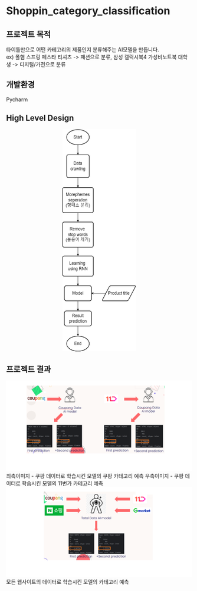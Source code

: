 # Shoppin_category_classification
## 프로젝트 목적
타이틀만으로 어떤 카테고리의 제품인지 분류해주는 AI모델을 만듭니다.<br/>
ex) 폴햄 스프링 페스타 티셔츠 -> 패션으로 분류, 삼성 갤럭시북4 가성비노트북 대학생 -> 디지털/가전으로 분류 <br/>
## 개발환경
Pycharm
## High Level Design
<div align="center">
<img src="./img/shopping_category_classification_HLD.png" width=200 height=600>
</div>

## 프로젝트 결과
<img src="./img/coupang_model_prediction.png">
죄측이미지 - 쿠팡 데이터로 학습시킨 모델의 쿠팡 카테고리 예측  
우측이미지 - 쿠팡 데이터로 학습시킨 모델의 11번가 카테고리 예측


<img src="./img/all_model_prediction.png">
모든 웹사이트의 데이터로 학습시킨 모델의 카테고리 예측
